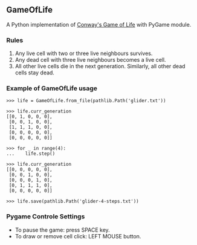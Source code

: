 ## GameOfLife

A Python implementation of [Conway's Game of Life](https://en.wikipedia.org/wiki/Conway's_Game_of_Life) with PyGame module.

### Rules

1. Any live cell with two or three live neighbours survives.
2. Any dead cell with three live neighbours becomes a live cell.
3. All other live cells die in the next generation. Similarly, all other dead cells stay dead.

### Example of GameOfLife usage

```
>>> life = GameOfLife.from_file(pathlib.Path('glider.txt'))
```
```
>>> life.curr_generation
[[0, 1, 0, 0, 0],
 [0, 0, 1, 0, 0],
 [1, 1, 1, 0, 0],
 [0, 0, 0, 0, 0],
 [0, 0, 0, 0, 0]]
```
```
>>> for _ in range(4):
...    life.step()
```
```
>>> life.curr_generation
[[0, 0, 0, 0, 0],
 [0, 0, 1, 0, 0],
 [0, 0, 0, 1, 0],
 [0, 1, 1, 1, 0],
 [0, 0, 0, 0, 0]]
```
```
>>> life.save(pathlib.Path('glider-4-steps.txt'))
```

### Pygame Controle Settings

* To pause the game: press SPACE key.
* To draw or remove cell click: LEFT MOUSE button.

